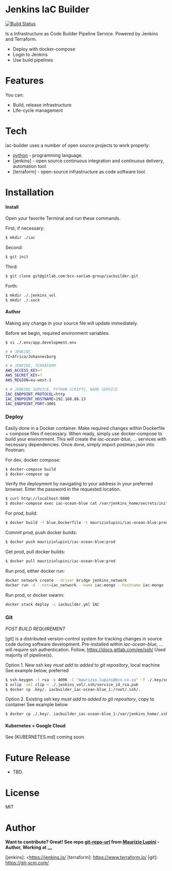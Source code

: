 # Jenkins IaC Builder

[![Build Status](https://travis-ci.org/joemccann/dillinger.svg?branch=master)](https://travis-ci.org/)

Is a Infrastructure as Code Builder Pipeline Service.
Powered by Jenkins and Terraform.

  - Deploy with docker-compose 
  - Login to Jenkins
  - Use build pipelines

# Features

You can:
  - Build, release infrastructure
  - Life-cycle management
  

# Tech

iac-builder uses a number of open source projects to work properly:

* [python] - programming language. 
* [jenkins] - open source continuous integration and continuous delivery, automation tool.
* [terraform] - open-source infrastructure as code software tool.

# Installation


#### Install

Open your favorite Terminal and run these commands.

First, if necessary:
```sh
$ mkdir ./iac
```
Second:
```sh
$ git init
```
Third:
```sh
$ git clone git@gitlab.com:bcx-sanlam-group/iacbuilder.git
```

Forth:
```sh
$ mkdir ./.jenkins_vol
$ mkdir ./.sock
```

#### Author

Making any change in your source file will update immediately.

Before we begin, required environment variables:
```sh
$ vi ./.env/app.development.env

# # JENKINS
TZ=Africa/Johannesburg

# # JENKINS, TERRAFORM
AWS_ACCESS_KEY=?
AWS_SECRET_KEY=?
AWS_REGION=eu-west-1

# # JENKINS SERVICE, PYTHON SCRIPTS, NAME SERVICE
IAC_ENDPOINT_PROTOCOL=http
IAC_ENDPOINT_HOSTNAME=192.168.88.13
IAC_ENDPOINT_PORT=3001
```


### Deploy

Easily done in a Docker container.
Make required changes within Dockerfile + compose files if necessary. When ready, simply use docker-compose to build your environment.
This will create the *iac-ocean-blue, ...* services with necessary dependencies.
Once done, simply import postman.json into Postman:

For dev, docker compose:
```sh
$ docker-compose build
$ docker-compose up
```

Verify the deployment by navigating to your address in your preferred browser. Enter the password in the requested location. 
```sh
$ curl http://localhost:8080
$ docker-compose exec iac-ocean-blue cat /var/jenkins_home/secrets/initialAdminPassword
```

For prod, build:
```sh
$ docker build -f blue.Dockerfile -t mauriziolupini/iac-ocean-blue:prod .
```

Commit prod, push docker builds:
```sh
$ docker push mauriziolupini/iac-ocean-blue:prod
```

Get prod, pull docker builds:
```sh
$ docker pull mauriziolupini/iac-ocean-blue:prod
```

Run prod, either docker run:
```sh
docker network create --driver bridge jenkins_network
docker run -d --net=iac_network --name iac-mongo --hostname iac-mongo -e "AWS_ACCESS_KEY=" -e "AWS_SECRET_KEY=" -e "AWS_REGION=" -e "IAC_ENDPOINT_PROTOCOL=" -e "IAC_ENDPOINT_HOSTNAME=" -e "IAC_ENDPOINT_PORT=" -p 8080:8080 mauriziolupini/iac-ocean-blue:prod
```

Run prod, or docker swarm:
```sh
docker stack deploy -c iacbuilder.yml IAC
```


### Git 
*POST BUILD REQUIREMENT*

[git] is a distributed version-control system for tracking changes in source code during software development.
Pre-installed within *iac-ocean-blue, ...* will require ssh authentication. Follow, https://docs.gitlab.com/ee/ssh/ 
Used majority of pipeline(s). 

Option 1. 
New ssh key *must add to added to git repository*, local machine
See example below, preferred

```sh
$ ssh-keygen -t rsa -b 4096 -C "maurizio.lupini@bcx.co.za" -f ./.key/service_id_rsa
$ xclip -sel clip < ./.jenkins_vol/.ssh/service_id_rsa.pub
$ docker cp .key/. iacbuilder_iac-ocean-blue_1:/root/.ssh/.
```

Option 2. 
Existing ssh key *must add to added to git repository*, copy to container
See example below 
```sh
$ docker cp ./.key/. iacbuilder_iac-ocean-blue_1:/var/jenkins_home/.ssh/.
```


#### Kubernetes + Google Cloud

See [KUBERNETES.md] coming soon.


# Future Release

  - TBD.


# License

MIT


# Author
**Want to contribute? Great! See repo [git-repo-url] from [Maurizio Lupini][mo]    -Author, Working at [...][linkIn]**


   [mo]: <https://github.com/molupini>
   [linkIn]: <https://za.linkedin.com/in/mauriziolupini>
   [git-repo-url]: <https://gitlab.com/bcx-sanlam-group/nameservice.git>
   [python]: <https://www.python.org/>
   [jenkins]: <https://jenkins.io/
   [terraform]: <https://www.terraform.io/>
   [git]: <https://git-scm.com/>